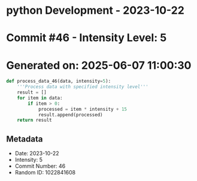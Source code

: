 ﻿# python Development - 2023-10-22
# Commit #46 - Intensity Level: 5
# Generated on: 2025-06-07 11:00:30
```python
def process_data_46(data, intensity=5):
    '''Process data with specified intensity level'''
    result = []
    for item in data:
        if item > 0:
            processed = item * intensity + 15
            result.append(processed)
    return result
```
## Metadata
- Date: 2023-10-22
- Intensity: 5
- Commit Number: 46
- Random ID: 1022841608

